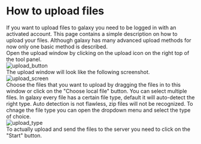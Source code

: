 # How to upload files
If you want to upload files to galaxy you need to be logged in with an activated account. This page contains a simple description on how to upload your files. Although galaxy has many advanced upload methods for now only one basic method is described.
<br />
Open the upload window by clicking on the upload icon on the right top of the tool panel.
<br />
![upload_button](https://github.com/naturalis/naturalis-galaxy-tutorials/blob/master/Upload%20files/img/upload_button.jpg)
<br />
The upload window will look like the following screenshot.
<br />
![upload_screen](https://github.com/naturalis/naturalis-galaxy-tutorials/blob/master/Upload%20files/img/upload_screen.jpg)
<br />
Choose the files that you want to upload by dragging the files in to this window or click on the "Choose local file" button. You can select multiple files. In galaxy every file has a certain file type, default it will auto-detect the right type. Auto detection is not flawless, zip files will not be recognized. To chnage the file type you can open the dropdown menu and select the type of choice.
<br />
![upload_type](https://github.com/naturalis/naturalis-galaxy-tutorials/blob/master/Upload%20files/img/upload_uploadedfiles.jpg)
<br />
To actually upload and send the files to the server you need to click on the "Start" button.
